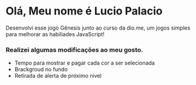 # Olá, Meu nome é Lucio Palacio

Desenvolvi esse jogo Gênesis junto ao curso da dio.me, um jogos simples para melhorar as habiliades JavaScript!

### Realizei algumas modificações ao meu gosto.

* Tempo para mostrar e pagar cada cor a ser selecionada
* Brackgroud no fundo
* Retirada de alerta de próximo nivel

